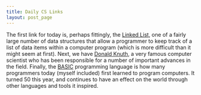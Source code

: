 ```yaml
---
title: Daily CS Links
layout: post_page
---
```


The first link for today is, perhaps fittingly, the [Linked
List](https://en.wikipedia.org/wiki/Linked_list), one of a fairly large number
of data structures that allow a programmer to keep track of a list of data items
within a computer program (which is more difficult than it might seem at first).
Next, we have [Donald Knuth](https://en.wikipedia.org/wiki/Donald_Knuth), a very
famous computer scientist who has been responsible for a number of important
advances in the field. Finally, the [BASIC](https://en.wikipedia.org/wiki/BASIC)
programming language is how many programmers today (myself included) first
learned to program computers. It turned 50 this year, and continues to have an
effect on the world through other languages and tools it inspired.
